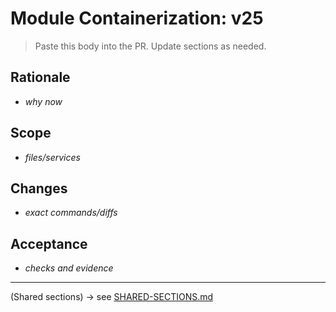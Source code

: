 # Module Containerization: v25

> Paste this body into the PR. Update sections as needed.

## Rationale
- _why now_

## Scope
- _files/services_

## Changes
- _exact commands/diffs_

## Acceptance
- _checks and evidence_

---

(Shared sections) → see [SHARED-SECTIONS.md](./SHARED-SECTIONS.md)
